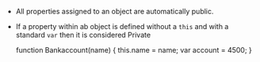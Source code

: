 * All properties assigned to an object are automatically public.
* If a property within ab object is defined without a `this` and with a standard `var` then it is considered Private

    








     function Bankaccount(name) {
      this.name = name;
      var account = 4500;
    }